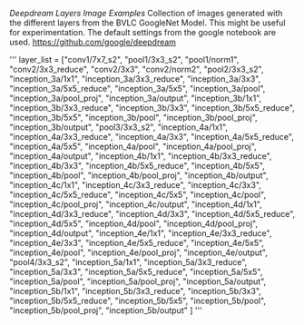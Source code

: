 *Deepdream Layers Image Examples*
Collection of images generated with the different layers from the BVLC GoogleNet Model. This might be useful for experimentation. The default settings from the google notebook are used.
https://github.com/google/deepdream

'''
layer_list = ["conv1/7x7_s2",
"pool1/3x3_s2",
"pool1/norm1",
"conv2/3x3_reduce",
"conv2/3x3",
"conv2/norm2",
"pool2/3x3_s2",
"inception_3a/1x1",
"inception_3a/3x3_reduce",
"inception_3a/3x3",
"inception_3a/5x5_reduce",
"inception_3a/5x5",
"inception_3a/pool",
"inception_3a/pool_proj",
"inception_3a/output",
"inception_3b/1x1",
"inception_3b/3x3_reduce",
"inception_3b/3x3",
"inception_3b/5x5_reduce",
"inception_3b/5x5",
"inception_3b/pool",
"inception_3b/pool_proj",
"inception_3b/output",
"pool3/3x3_s2",
"inception_4a/1x1",
"inception_4a/3x3_reduce",
"inception_4a/3x3",
"inception_4a/5x5_reduce",
"inception_4a/5x5",
"inception_4a/pool",
"inception_4a/pool_proj",
"inception_4a/output",
"inception_4b/1x1",
"inception_4b/3x3_reduce",
"inception_4b/3x3",
"inception_4b/5x5_reduce",
"inception_4b/5x5",
"inception_4b/pool",
"inception_4b/pool_proj",
"inception_4b/output",
"inception_4c/1x1",
"inception_4c/3x3_reduce",
"inception_4c/3x3",
"inception_4c/5x5_reduce",
"inception_4c/5x5",
"inception_4c/pool",
"inception_4c/pool_proj",
"inception_4c/output",
"inception_4d/1x1",
"inception_4d/3x3_reduce",
"inception_4d/3x3",
"inception_4d/5x5_reduce",
"inception_4d/5x5",
"inception_4d/pool",
"inception_4d/pool_proj",
"inception_4d/output",
"inception_4e/1x1",
"inception_4e/3x3_reduce",
"inception_4e/3x3",
"inception_4e/5x5_reduce",
"inception_4e/5x5",
"inception_4e/pool",
"inception_4e/pool_proj",
"inception_4e/output",
"pool4/3x3_s2",
"inception_5a/1x1",
"inception_5a/3x3_reduce",
"inception_5a/3x3",
"inception_5a/5x5_reduce",
"inception_5a/5x5",
"inception_5a/pool",
"inception_5a/pool_proj",
"inception_5a/output",
"inception_5b/1x1",
"inception_5b/3x3_reduce",
"inception_5b/3x3",
"inception_5b/5x5_reduce",
"inception_5b/5x5",
"inception_5b/pool",
"inception_5b/pool_proj",
"inception_5b/output"
]
'''